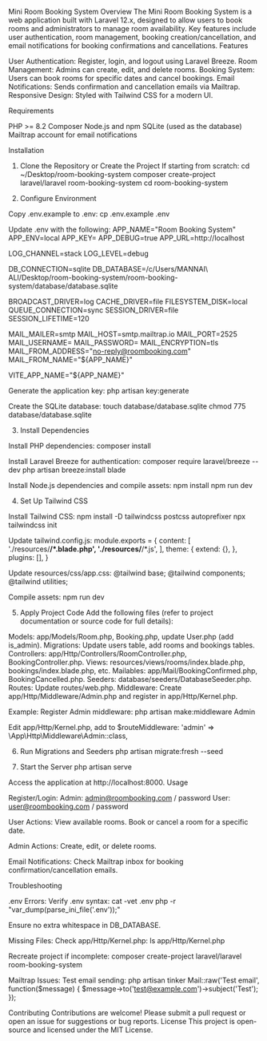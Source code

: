 Mini Room Booking System
Overview
The Mini Room Booking System is a web application built with Laravel 12.x, designed to allow users to book rooms and administrators to manage room availability. Key features include user authentication, room management, booking creation/cancellation, and email notifications for booking confirmations and cancellations.
Features

User Authentication: Register, login, and logout using Laravel Breeze.
Room Management: Admins can create, edit, and delete rooms.
Booking System: Users can book rooms for specific dates and cancel bookings.
Email Notifications: Sends confirmation and cancellation emails via Mailtrap.
Responsive Design: Styled with Tailwind CSS for a modern UI.

Requirements

PHP >= 8.2
Composer
Node.js and npm
SQLite (used as the database)
Mailtrap account for email notifications

Installation
1. Clone the Repository or Create the Project
If starting from scratch:
cd ~/Desktop/room-booking-system
composer create-project laravel/laravel room-booking-system
cd room-booking-system

2. Configure Environment

Copy .env.example to .env:
cp .env.example .env


Update .env with the following:
APP_NAME="Room Booking System"
APP_ENV=local
APP_KEY=
APP_DEBUG=true
APP_URL=http://localhost

LOG_CHANNEL=stack
LOG_LEVEL=debug

DB_CONNECTION=sqlite
DB_DATABASE=/c/Users/MANNAI\ ALI/Desktop/room-booking-system/room-booking-system/database/database.sqlite

BROADCAST_DRIVER=log
CACHE_DRIVER=file
FILESYSTEM_DISK=local
QUEUE_CONNECTION=sync
SESSION_DRIVER=file
SESSION_LIFETIME=120

MAIL_MAILER=smtp
MAIL_HOST=smtp.mailtrap.io
MAIL_PORT=2525
MAIL_USERNAME=<my-mailtrap-username>
MAIL_PASSWORD=<my-mailtrap-password>
MAIL_ENCRYPTION=tls
MAIL_FROM_ADDRESS="no-reply@roombooking.com"
MAIL_FROM_NAME="${APP_NAME}"

VITE_APP_NAME="${APP_NAME}"


Generate the application key:
php artisan key:generate


Create the SQLite database:
touch database/database.sqlite
chmod 775 database/database.sqlite



3. Install Dependencies

Install PHP dependencies:
composer install


Install Laravel Breeze for authentication:
composer require laravel/breeze --dev
php artisan breeze:install blade


Install Node.js dependencies and compile assets:
npm install
npm run dev



4. Set Up Tailwind CSS

Install Tailwind CSS:
npm install -D tailwindcss postcss autoprefixer
npx tailwindcss init


Update tailwind.config.js:
module.exports = {
    content: [
        './resources/**/*.blade.php',
        './resources/**/*.js',
    ],
    theme: {
        extend: {},
    },
    plugins: [],
}


Update resources/css/app.css:
@tailwind base;
@tailwind components;
@tailwind utilities;


Compile assets:
npm run dev



5. Apply Project Code
Add the following files (refer to project documentation or source code for full details):

Models: app/Models/Room.php, Booking.php, update User.php (add is_admin).
Migrations: Update users table, add rooms and bookings tables.
Controllers: app/Http/Controllers/RoomController.php, BookingController.php.
Views: resources/views/rooms/index.blade.php, bookings/index.blade.php, etc.
Mailables: app/Mail/BookingConfirmed.php, BookingCancelled.php.
Seeders: database/seeders/DatabaseSeeder.php.
Routes: Update routes/web.php.
Middleware: Create app/Http/Middleware/Admin.php and register in app/Http/Kernel.php.

Example: Register Admin middleware:
php artisan make:middleware Admin

Edit app/Http/Kernel.php, add to $routeMiddleware:
'admin' => \App\Http\Middleware\Admin::class,

6. Run Migrations and Seeders
php artisan migrate:fresh --seed

7. Start the Server
php artisan serve

Access the application at http://localhost:8000.
Usage

Register/Login:
Admin: admin@roombooking.com / password
User: user@roombooking.com / password


User Actions:
View available rooms.
Book or cancel a room for a specific date.


Admin Actions:
Create, edit, or delete rooms.


Email Notifications:
Check Mailtrap inbox for booking confirmation/cancellation emails.



Troubleshooting

.env Errors:
Verify .env syntax:
cat -vet .env
php -r "var_dump(parse_ini_file('.env'));"


Ensure no extra whitespace in DB_DATABASE.



Missing Files:
Check app/Http/Kernel.php:
ls app/Http/Kernel.php


Recreate project if incomplete:
composer create-project laravel/laravel room-booking-system




Mailtrap Issues:
Test email sending:
php artisan tinker
Mail::raw('Test email', function($message) { $message->to('test@example.com')->subject('Test'); });





Contributing
Contributions are welcome! Please submit a pull request or open an issue for suggestions or bug reports.
License
This project is open-source and licensed under the MIT License.
